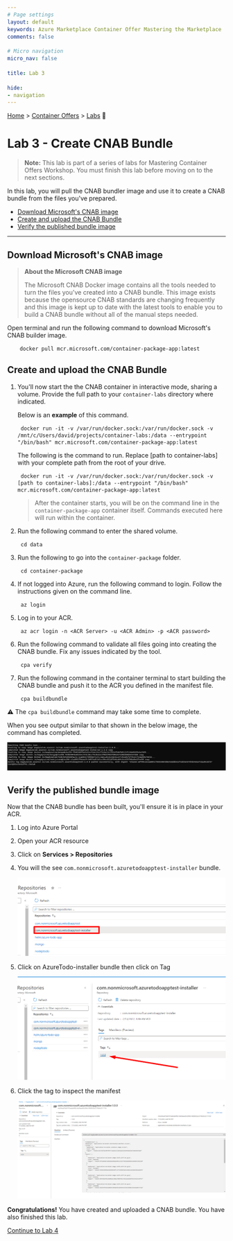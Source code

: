 ```yaml
---
# Page settings
layout: default
keywords: Azure Marketplace Container Offer Mastering the Marketplace
comments: false

# Micro navigation
micro_nav: false

title: Lab 3

hide:
- navigation
---
```


[Home](/) > [Container Offers](../../index) > [Labs](../../index.md#labs) 🧪

# Lab 3 - Create CNAB Bundle

> **Note:** This lab is part of a series of labs for Mastering Container Offers Workshop. You must finish this lab before moving on to the next sections.

In this lab, you will pull the CNAB bundler image and use it to create a CNAB bundle from the files you've prepared.

<!-- no toc -->
- [Download Microsoft's CNAB image](#download-microsofts-cnab-image)
- [Create and upload the CNAB Bundle](#create-and-upload-the-cnab-bundle)
- [Verify the published bundle image](#verify-the-published-bundle-image)

---

## Download Microsoft's CNAB image

> **About the Microsoft CNAB image**
>
> The Microsoft CNAB Docker image contains all the tools needed to turn the files you've created into a CNAB bundle. This image exists because the opensource CNAB standards are changing frequently and this image is kept up to date with the latest tools to enable you to build a CNAB bundle without all of the manual steps needed.

Open terminal and run the following command to download Microsoft's CNAB builder image.

		docker pull mcr.microsoft.com/container-package-app:latest

## Create and upload the CNAB Bundle

1. You'll now start the the CNAB container in interactive mode, sharing a volume. Provide the full path to your `container-labs` directory where indicated.

    Below is an **example** of this command.

        docker run -it -v /var/run/docker.sock:/var/run/docker.sock -v /mnt/c/Users/david/projects/container-labs:/data --entrypoint "/bin/bash" mcr.microsoft.com/container-package-app:latest

    The following is the command to run. Replace [path to container-labs] with your complete path from the root of your drive.

        docker run -it -v /var/run/docker.sock:/var/run/docker.sock -v [path to container-labs]:/data --entrypoint "/bin/bash" mcr.microsoft.com/container-package-app:latest

    > After the container starts, you will be on the command line in the `container-package-app` container itself. Commands executed here will run within the container.

2. Run the following command to enter the shared volume.

        cd data

3. Run the following to go into the `container-package` folder.

        cd container-package

4. If not logged into Azure, run the following command to login. Follow the instructions given on the command line.

        az login

5. Log in to your ACR.

        az acr login -n <ACR Server> -u <ACR Admin> -p <ACR password>

6. Run the following command to validate all files going into creating the CNAB bundle. Fix any issues indicated by the tool.

        cpa verify

7. Run the following command in the container terminal to start building the CNAB bundle and push it to the ACR you defined in the manifest file.

        cpa buildbundle

  ⚠️ The `cpa buildbundle` command may take some time to complete.

  When you see output similar to that shown in the below image, the command has completed.

  ![Terminal](images/image2.png)

## Verify the published bundle image

Now that the CNAB bundle has been built, you'll ensure it is in place in your ACR.

1. Log into Azure Portal
2. Open your ACR resource
3. Click on **Services > Repositories**
4. You will the see `com.nonmicrosoft.azuretodoapptest-installer` bundle.

    ![ACR](./images/image4.png)

5. Click on AzureTodo-installer bundle then click on Tag

    ![Tag](./images/image5.png)

6. Click the tag to inspect the manifest

    ![](./images/image3.png)

**Congratulations!** You have created and uploaded a CNAB bundle. You have also finished this lab.

[Continue to Lab 4](../lab4-publishing-container-offer/index.md)